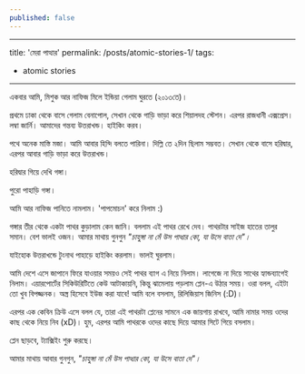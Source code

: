 ```yaml
---
published: false
---
```

---
title: 'মেরা পাত্থার'
permalink: /posts/atomic-stories-1/
tags:
  - atomic stories
---
একবার আমি, মিশুক আর নাফিজ মিলে ইন্ডিয়া গেলাম ঘুরতে (২০১৩তে)। 

প্রথমে ঢাকা থেকে বাসে গেলাম বেনাপোল, সেখান থেকে গাড়ি ভাড়া করে শিয়ালদহ স্টেশন। এরপর রাজধানী এক্সপ্রেস। লম্বা জার্নি।
আমাদের গন্তব্য উত্তরাখন্ড। হাইকিং করব।

পথে অনেক মাস্তি মজা।
আমি আবার হিন্দি বলতে পারিনা। দিল্লি তে ২দিন ছিলাম সম্ভবত। সেখান থেকে বাসে হরিদ্বার, এরপর আবার গাড়ি ভাড়া করে উত্তরাখন্ড। 

হরিদ্বার গিয়ে দেখি গঙ্গা। 

পুরো পাহাড়ি গঙ্গা। 

আমি আর নাফিজ পানিতে নামলাম। 'পাপমোচন' করে নিলাম :)

গঙ্গার তীর থেকে একটা পাথর কুড়ালাম কেন জানি। বললাম এই পাথর রেখে দেব। 
পাথরটার সাইজ হাতের তালুর সমান। বেশ ভালই ওজন। আমার মাথায় গুনগুন *"চাহুঙ্গা না মেঁ উস পাত্থার কো, যা উসে বাতা দে"।*

যাইহোক উত্তরাখন্ডে টুংনাথ পাহাড়ে হাইকিং করলাম। ভালই ঘুরলাম। 

আমি দেশে এসে জাপানে ফিরে যাওয়ার সময়ও সেই পাথর ব্যাগ এ নিয়ে নিলাম। লাগেজে না দিয়ে সাথের হ্যান্ডব্যাগেই নিলাম।
এয়ারপোর্টের সিকিউরিটিতে কেউ আটাকায়নি, কিন্তু ঝামেলায় পড়লাম প্লেন-এ উঠার সময়। ওরা বলল, এইটা তো খুব বিপজ্জনক। অস্ত্র হিসেবে ইউজ করা যাবে! 
আমি বলে বসলাম, রিলিজিয়াস জিনিস (:D)। 

এরপর এক কেবিন ক্রিউ এসে বলল যে, তারা এই পাথরটা প্লেনের সামনে এক জায়গায় রাখবে, আমি নামার সময় ওদের কাছ থেকে নিয়ে নিব (xD)।
হুম, এরপর আমি পাথরকে ওদের কাছে দিয়ে আমার সিটে গিয়ে বসলাম।

প্লেন ছাড়বে, ট্যাক্সিইং শুরু করছে।

আমার মাথায় আবার গুনগুন, *"চাহুঙ্গা না মেঁ উস পাত্থার কো, যা উসে বাতা দে"।*
